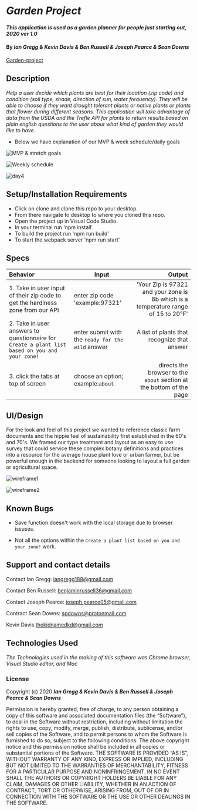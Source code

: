 # _Garden Project_

#### _This application is used as a garden planner for people just starting out, 2020 ver 1.0_

#### By _Ian Gregg & Kevin Davis & Ben Russell & Joseph Pearce & Sean Downs_

[Garden-project](https://github.com/oldgregg89/Garden-Project-)

## Description

_Help a user decide which plants are best for their location (zip code) and condition (soil type, shade, direction of sun, water frequency). They will be able to choose if they want drought tolerant plants or native plants or plants that flower during different seasons. This application will take advantage of data from the USDA and the Trefle API for plants to return results based on plain english questions to the user about what kind of garden they would like to have._

* Below we have explanation of our MVP & week schedule/daily goals

![MVP & stretch goals](/assets/img/MVP&StrechGoals.png)

![Weekly schedule](/assets/img/weeklySchedule&Day2_3.png)

![day4](/assets/img/day4.png)




## Setup/Installation Requirements

* Click on clone and clone this repo to your desktop.
* From there navigate to desktop to where you cloned this repo.
* Open the project up in Visual Code Studio.
* In your terminal run 'npm install'.
* To build the project run 'npm run build'
* To start the webpack server 'npm run start'

## Specs

| Behavior    | Input | Output |
| :---------- | ----- | -----: |
| 1. Take in user input of their zip code to get the hardiness zone from our API | enter zip code 'example:97321' | 'Your Zip is 97321 and your zone is 8b which is a temperature range of 15 to 20°F' |
| 2. Take in user answers to questionnaire for ```Create a plant list based on you and your zone!``` | enter submit with the ```ready for the wild``` answer| A list of plants that recognize that answer |
| 3. click the tabs at top of screen | choose an option; example:```about``` | directs the browser to the ```about``` section at the bottom of the page |

## UI/Design

For the look and feel of this project we wanted to reference classic farm documents and the hippie feel of sustainability first established in the 60's and 70's. We framed our type treatment and layout as an easy to use survey that could service these complex botany definitions and practices into a resource for the average house plant love or urban farmer, but be powerful enough in the backend for someone looking to layout a full garden or agricultural space.

![wireframe1](/assets/img/wireframe1.png)

![wireframe2](/assets/img/wireframe2.png)


## Known Bugs

* Save function doesn't work with the local storage due to browser issuses. 

* Not all the options within the ```Create a plant list based on you and your zone!``` work. 

## Support and contact details

Contact Ian Gregg: <iangregg188@gmail.com>

Contact Ben Russell: <benjaminrussell36@gmail.com>

Contact Joseph Pearce: <joseph.pearce05@gmail.com>

Contract Sean Downs: <spdowns@protonmail.com>

Kevin Davis <thekidnamedkd@gmail.com>

## Technologies Used

_The Technologies used in the making of this software was Chrome browser, Visual Studio editor, and Mac_

### License

Copyright (c) 2020 **_Ian Gregg & Kevin Davis & Ben Russell & Joseph Pearce & Sean Downs_**

Permission is hereby granted, free of charge, to any person obtaining a copy of this software and associated documentation files (the “Software”), to deal in the Software without restriction, including without limitation the rights to use, copy, modify, merge, publish, distribute, sublicense, and/or sell copies of the Software, and to permit persons to whom the Software is furnished to do so, subject to the following conditions:
The above copyright notice and this permission notice shall be included in all copies or substantial portions of the Software.
THE SOFTWARE IS PROVIDED “AS IS”, WITHOUT WARRANTY OF ANY KIND, EXPRESS OR IMPLIED, INCLUDING BUT NOT LIMITED TO THE WARRANTIES OF MERCHANTABILITY, FITNESS FOR A PARTICULAR PURPOSE AND NONINFRINGEMENT. IN NO EVENT SHALL THE AUTHORS OR COPYRIGHT HOLDERS BE LIABLE FOR ANY CLAIM, DAMAGES OR OTHER LIABILITY, WHETHER IN AN ACTION OF CONTRACT, TORT OR OTHERWISE, ARISING FROM, OUT OF OR IN CONNECTION WITH THE SOFTWARE OR THE USE OR OTHER DEALINGS IN THE SOFTWARE.